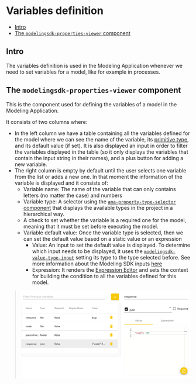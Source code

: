 # Variables definition

- [Intro](#intro)
- [The `modelingsdk-properties-viewer` component](#the-modelingsdk-properties-viewer-component)

## Intro

The variables definition is used in the Modeling Application whenever we need to set variables for a model, like for example in processes.

## The `modelingsdk-properties-viewer` component

This is the component used for defining the variables of a model in the Modeling Application.

It consists of two columns where:

* In the left column we have a table containing all the variables defined for the model where we can see the name of the variable, its [primitive type](../../../helpers/primitive-types.ts), and its default value (if set). It is also displayed an input in order to filter the variables displayed in the table (so it only displays the variables that contain the input string in their names), and a plus button for adding a new variable.
* The right column is empty by default until the user selects one variable from the list or adds a new one. In that moment the information of the variable is displayed and it consists of:
  * Variable name: The name of the variable that can only contains letters (no matter the case) and numbers
  * Variable type: A selector using the [`ama-property-type-selector` component](../property-type-selector/property-type-selector.smart-component.ts) that displays the available types in the project in a hierarchical way.
  * A check to set whether the variable is a required one for the model, meaning that it must be set before executing the model.
  * Variable default value: Once the variable type is selected, then we can set the default value based on a static value or an expression
    * Value: An input to set the default value is displayed. To determine which input needs to be displayed, it uses the [`modelingsdk-value-type-input`](../value-type-input.component.ts) setting its type to the type selected before. See more information about the Modeling SDK inputs [here](../value-type-inputs/doc/README.md)
    * Expression: It renders the [Expression Editor](../../expression-code-editor/doc/README.md) and sets the context for building the condition to all the variables defined for this model.

>![properties viewer](./properties-viewer.png)
